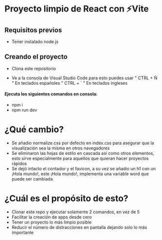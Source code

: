 # Proyecto limpio de React con ⚡Vite

## Requisitos previos

* Tener instalado node.js

## Creando el proyecto

* Clona este repositorio

* Ve a la consola de Visual Studio Code
para esto puedes usar " CTRL + Ñ " En teclados españoles " CTRL + ` " En teclados ingleses

#### Ejecuta los siguientes comandos en consola:

* npm i
* npm run dev

# ¿Qué cambio?

* Se añadio normalize.css por defecto en index.css para asegurar que la visualización sea la misma en otros navegadores
* Se eliminaron las hojas de estilo en cascada asi como otros elementos, esto sirve especialmente para aquellos que quieran hacer proyectos rápidos
* Se dejó intacto el contador y el favicon, a su vez se añadio un h1 con un ¡Hola mundo!, este ¡Hola mundo!, implementa una variable word que puede ser cambiada

# ¿Cuál es el propósito de esto?

* Clonar este repo y ejecutar solamente 2 comandos, en vez de 5
* Facilitar la creación de apps desde cero
* Tener un proyecto lo más limpio posible
* Reducir el número de distracciones en pantalla dejando solo lo más importante

<br>
